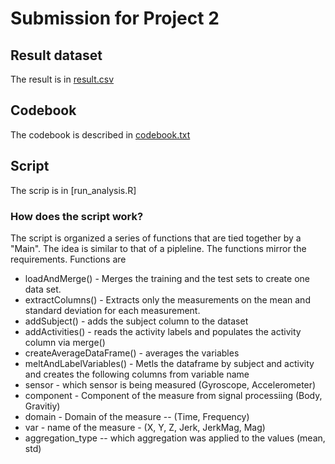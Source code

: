 # Submission for Project 2

## Result dataset
The result is in [result.csv](result.csv)

## Codebook
The codebook is described in [codebook.txt](codebook.txt)

## Script 
The scrip is in [run_analysis.R]

### How does the script work?

The script is organized a series of functions that are tied together by a "Main". The idea is similar to that of a pipleline.
The functions mirror the requirements.
Functions are
 * loadAndMerge() - Merges the training and the test sets to create one data set.
 * extractColumns() - Extracts only the measurements on the mean and standard deviation for each measurement. 
 * addSubject() - adds the subject column to the dataset
 * addActivities() - reads the activity labels and populates the activity column via merge()
 * createAverageDataFrame() - averages the variables
 * meltAndLabelVariables() - Metls the dataframe by subject and activity and creates the following columns from variable name   
  * sensor - which sensor is being measured (Gyroscope, Accelerometer)
  * component - Component of the measure from signal processiing (Body, Gravitiy)
  * domain - Domain of the measure -- (Time, Frequency)
  * var - name of the measure - (X, Y, Z, Jerk, JerkMag, Mag)
  * aggregation_type -- which aggregation was applied to the values  (mean, std)
		
